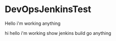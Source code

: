 # DevOpsJenkinsTest
Hello i'm working
anything

hi
hello i'm working
show
jenkins build go 
anything 
